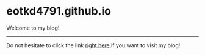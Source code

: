 # eotkd4791.github.io


Welcome to my blog!


--------------------------------------------
Do not hesitate to click the link [right here](https://eotkd4791.github.io/),if you want to visit my blog!

